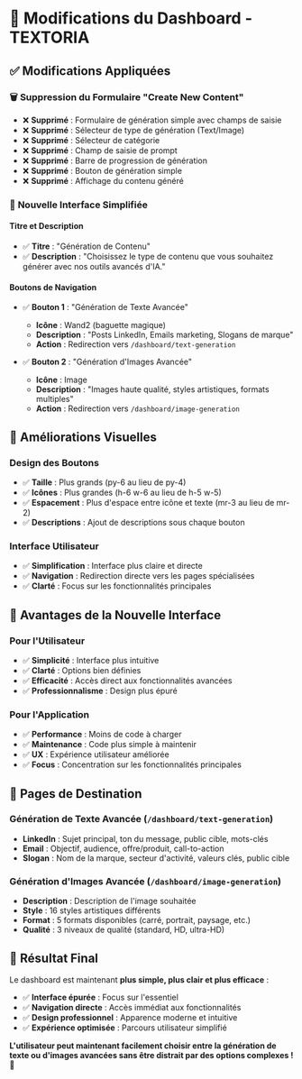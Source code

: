# 📝 Modifications du Dashboard - TEXTORIA

## ✅ **Modifications Appliquées**

### 🗑️ **Suppression du Formulaire "Create New Content"**
- ❌ **Supprimé** : Formulaire de génération simple avec champs de saisie
- ❌ **Supprimé** : Sélecteur de type de génération (Text/Image)
- ❌ **Supprimé** : Sélecteur de catégorie
- ❌ **Supprimé** : Champ de saisie de prompt
- ❌ **Supprimé** : Barre de progression de génération
- ❌ **Supprimé** : Bouton de génération simple
- ❌ **Supprimé** : Affichage du contenu généré

### 🎯 **Nouvelle Interface Simplifiée**

#### **Titre et Description**
- ✅ **Titre** : "Génération de Contenu"
- ✅ **Description** : "Choisissez le type de contenu que vous souhaitez générer avec nos outils avancés d'IA."

#### **Boutons de Navigation**
- ✅ **Bouton 1** : "Génération de Texte Avancée"
  - **Icône** : Wand2 (baguette magique)
  - **Description** : "Posts LinkedIn, Emails marketing, Slogans de marque"
  - **Action** : Redirection vers `/dashboard/text-generation`

- ✅ **Bouton 2** : "Génération d'Images Avancée"
  - **Icône** : Image
  - **Description** : "Images haute qualité, styles artistiques, formats multiples"
  - **Action** : Redirection vers `/dashboard/image-generation`

## 🎨 **Améliorations Visuelles**

### **Design des Boutons**
- ✅ **Taille** : Plus grands (py-6 au lieu de py-4)
- ✅ **Icônes** : Plus grandes (h-6 w-6 au lieu de h-5 w-5)
- ✅ **Espacement** : Plus d'espace entre icône et texte (mr-3 au lieu de mr-2)
- ✅ **Descriptions** : Ajout de descriptions sous chaque bouton

### **Interface Utilisateur**
- ✅ **Simplification** : Interface plus claire et directe
- ✅ **Navigation** : Redirection directe vers les pages spécialisées
- ✅ **Clarté** : Focus sur les fonctionnalités principales

## 🚀 **Avantages de la Nouvelle Interface**

### **Pour l'Utilisateur**
- ✅ **Simplicité** : Interface plus intuitive
- ✅ **Clarté** : Options bien définies
- ✅ **Efficacité** : Accès direct aux fonctionnalités avancées
- ✅ **Professionnalisme** : Design plus épuré

### **Pour l'Application**
- ✅ **Performance** : Moins de code à charger
- ✅ **Maintenance** : Code plus simple à maintenir
- ✅ **UX** : Expérience utilisateur améliorée
- ✅ **Focus** : Concentration sur les fonctionnalités principales

## 📱 **Pages de Destination**

### **Génération de Texte Avancée** (`/dashboard/text-generation`)
- **LinkedIn** : Sujet principal, ton du message, public cible, mots-clés
- **Email** : Objectif, audience, offre/produit, call-to-action
- **Slogan** : Nom de la marque, secteur d'activité, valeurs clés, public cible

### **Génération d'Images Avancée** (`/dashboard/image-generation`)
- **Description** : Description de l'image souhaitée
- **Style** : 16 styles artistiques différents
- **Format** : 5 formats disponibles (carré, portrait, paysage, etc.)
- **Qualité** : 3 niveaux de qualité (standard, HD, ultra-HD)

## 🎉 **Résultat Final**

Le dashboard est maintenant **plus simple, plus clair et plus efficace** :
- ✅ **Interface épurée** : Focus sur l'essentiel
- ✅ **Navigation directe** : Accès immédiat aux fonctionnalités
- ✅ **Design professionnel** : Apparence moderne et intuitive
- ✅ **Expérience optimisée** : Parcours utilisateur simplifié

**L'utilisateur peut maintenant facilement choisir entre la génération de texte ou d'images avancées sans être distrait par des options complexes !** 🚀
